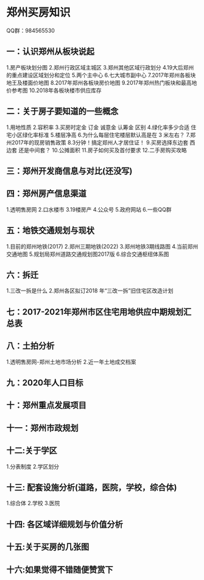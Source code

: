 # 郑州买房知识
QQ群：984565530
## 一：认识郑州从板块说起
1.房产板块划分图
2.郑州行政区域主城区
3.郑州其他区域行政划分
4.19大后郑州的重点建设区域划分和定位
5.两个主中心
6.七大城市副中心
7.2017年郑州各板块地王及楼面价地图
8.2017年郑州各板块房价地图
9.2017年郑州热门板块和最高地价参考图
10.2018年各板块楼市供应库存
## 二：关于房子要知道的一些概念
1.用地性质
2.容积率
3.买房时定金 订金 诚意金 认筹金 区别
4.绿化率多少合适 住宅小区绿化率标准
5.楼层净高
6.为什么每层住宅楼层默认高是在 3 米左右？
7.郑州2017年的现房销售政策
8.3分钟！搞定郑州人才居住证！
9.买房选择东边套 西边套 还是中间套？
10.公摊面积
11.房子如何买及首付要求
12.二手房购买攻略
## 三：郑州开发商信息与对比(还没写)
## 四：郑州房产信息渠道
1.透明售房网
2.口水楼市
3.19楼房产
4.公众号
5.政府网站
6.一些QQ群
## 五：地铁交通规划与现状
1.目前的郑州地铁(2017)
2.郑州三期地铁(2022)
3.郑州地铁3期线路图
4.当前郑州交通地图
5.规划局郑州道路交通规划图2017版
6.综合交通枢纽体系图
## 六：拆迁
1.三改一拆是什么
2.郑州各区拟订2018 年“三改一拆”旧住宅区改造计划
## 七：2017-2021年郑州市区住宅用地供应中期规划汇总表
## 八：土拍分析
1.透明售房网-郑州土地市场分析
2.近一年土地成交档案
## 九：2020年人口目标
## 十：郑州重点发展项目
## 十一：郑州市政规划
## 十二:关于学区
1.分表制度
2.学区划分
## 十三: 配套设施分析(道路，医院，学校，综合体)
1.综合体
2.学校
3.医院
## 十四: 各区域详细规划与价值分析
## 十五:关于买房的几张图
## 十六:如果觉得不错随便赞赏下

